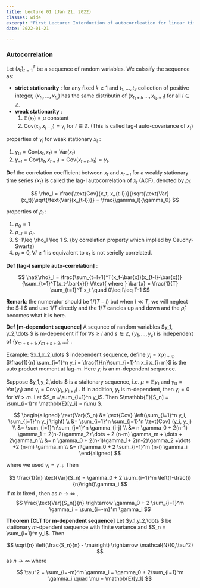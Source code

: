 ```yaml
---
title: Lecture 01 (Jan 21, 2022)
classes: wide
excerpt: "First Lecture: Intorduction of autocorrleation for linear time series"
date: 2022-01-21

---
```



### Autocorrelation

Let $(x_t)_{t=1}^T$ be a sequence of random variables. We calssify the sequence as:

- **strict stationarity** : for any fixed $k\geq 1$ and $t_1,\dots, t_k$ collection of positive integer, $(x_{t_1}, \dots, x_{t_k})$ has the same distributin of $(x_{t_1+l}, \dots, x_{t_k+l})$  for all $l\in \mathbb{Z}$.
- __weak stationarity__ :
  1. $\mathbb{E}(x_t) = \mu$ constant
  2. $\text{Cov}(x_t, x_{t-l}) = \gamma_l$ for $l\in\mathbb{Z}$. (This is called lag-l auto-covariance of $x_t$)

properties of $\gamma_l$ for weak stationary $x_t$ :

1. $\gamma_0 = \text{Cov}(x_t, x_t) = \text{Var}(x_t)$
2. $\gamma_{-l} = \text{Cov}(x_t, x_{t+l}) = \text{Cov}(x_{t-l}, x_t) = \gamma_l$.  

__Def__ the correlation coefficient between $x_t$ and $x_{t-l}$ for a weakly stationary time series $\{x_t\}$ is called the lag-l autocorrelation of $x_t$ (ACF), denoted by $\rho_l$:

$$
\rho_l = \frac{\text{Cov}(x_t, x_{t-l})}{\sqrt{\text{Var}(x_t)}\sqrt{\text{Var}(x_{t-l})}} = \frac{\gamma_l}{\gamma_0}
$$

properties of $\rho_l$ :

1. $\rho_0 = 1$
2. $\rho_{-l} = \rho_l$. 
3. $-1\leq \rho_l \leq 1 $. (by correlation property which implied by Cauchy-Swartz)
4. $\rho_l = 0, \forall l\geq 1$ is equivalent to $x_t$ is not serielly correlated. 

__Def__ __[lag-$l$ sample auto-correlation]__ :

$$
\hat{\rho}_l = \frac{\sum_{t=l+1}^T(x_t-\bar{x})(x_{t-l}-\bar{x})}{\sum_{t=1}^T(x_t-\bar{x})} \\\text{ where } \bar{x} = \frac{1}{T} \sum_{t=1}^T x_t \quad 0\leq l\leq T-1
$$

__Remark__: the numerator should be $1/(T-l)$ but when $l\ll T$, we will neglect the $-l $ and use $1/T$ directly and the $1/T$ cancles up and down and the $\hat{\rho}_l$ becomes what it is here. 

__Def__ __[m-dependent sequence]__ A sequnce of random variables $y_1, y_2,\dots $ is m-dependent if for $\forall s \geq l$ and $s\in \mathbb{Z}$, $\{y_1,\dots, y_s\}$ is independent of  $\{y_{m+s+1}, y_{m+s+2},\dots\}$ . 

Example: $x_1,x_2,\dots $ independent sequence, define $y_i = x_i x_{i+m}$  $\frac{1}{n} \sum_{i=1}^n y_i = \frac{1}{n}\sum_{i=1}^n x_i x_{i+m}$ is the auto product moment at lag-m. Here $y_i$ is an m-dependent sequence. 

Suppose $y_1,y_2,\dots $ is a staitonary sequence, i.e. $\mu=\mathbb{E}y_1$ and $\gamma_0 = \text{Var}(y_1)$ and $\gamma_l = \text{Cov}(y_1, y_{1+l})$ . If in addition, $y_t$ is m-dependent, then $\gamma_i = 0$ for $\forall i > m$. Let $S_n =\sum_{i=1}^n y_i$. Then $\mathbb{E}[S_n] = \sum_{i=1}^n \mathbb{E}[y_i] = n\mu $.  


$$
\begin{aligned}
\text{Var}(S_n) &= \text{Cov} \left(\sum_{i=1}^n y_i, \sum_{j=1}^n y_j \right) \\
&= \sum_{i=1}^n \sum_{j=1}^n \text{Cov} (y_i, y_j) \\
&= \sum_{i=1}^n\sum_{j=1}^n \gamma_{i-j} \\
&= n \gamma_0 + 2(n-1) \gamma_1 + 2(n-2)\gamma_2+\dots + 2 (n-m) \gamma_m + \dots + 2\gamma_n \\
&= n \gamma_0 + 2(n-1)\gamma_1+ 2(n-2)\gamma_2 +\dots +2 (n-m) \gamma_m \\
&= n\gamma_0 + 2 \sum_{i=1}^m (n-i) \gamma_i
\end{aligned}
$$

where we used $\gamma_i = \gamma_{-i}$.  Then

$$
\frac{1}{n} \text{Var}(S_n) = \gamma_0 + 2 \sum_{i=1}^m \left(1-\frac{i}{n}\right)\gamma_i
$$
If $m$ ix fixed , then as $n\rightarrow \infty$ , 
$$
\frac{\text{Var}(S_n)}{n} \rightarrow \gamma_0 + 2 \sum_{i=1}^m \gamma_i = \sum_{i=-m}^m \gamma_i
$$

**Theorem** __[CLT for m-dependent sequence]__ Let $y_1,y_2,\dots $ be stationary $m$-dpendent sequence with finite variance and $S_n = \sum_{i=1}^n y_i$. Then 

$$
\sqrt{n} \left(\frac{S_n}{n} - \mu\right) \rightarrow \mathcal{N}(0,\tau^2)
$$
 as $n\rightarrow \infty$ where 

$$
\tau^2 = \sum_{i=-m}^m \gamma_i = \gamma_0 + 2\sum_{i=1}^m \gamma_i \quad \mu = \mathbb{E}[y_1]
$$




